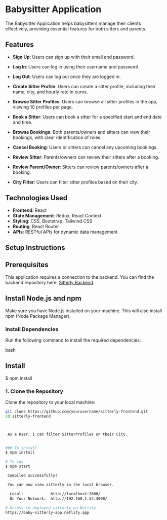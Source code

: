 # Babysitter Application

The Babysitter Application helps babysitters manage their clients effectively, providing essential features for both sitters and parents.

## Features

- **Sign Up**: Users can sign up with their email and password.
  
- **Log In**: Users can log in using their username and password.
  
- **Log Out**: Users can log out once they are logged in.
  
- **Create Sitter Profile**: Users can create a sitter profile, including their name, city, and hourly rate in euros.
  
- **Browse Sitter Profiles**: Users can browse all sitter profiles in the app, viewing 10 profiles per page.
  
- **Book a Sitter**: Users can book a sitter for a specified start and end date and time.
  
- **Browse Bookings**: Both parents/owners and sitters can view their bookings, with clear identification of roles.
  
- **Cancel Booking**: Users or sitters can cancel any upcoming bookings.
  
- **Review Sitter**: Parents/owners can review their sitters after a booking.
  
- **Review Parent/Owner**: Sitters can review parents/owners after a booking.
  
- **City Filter**: Users can filter sitter profiles based on their city.



## Technologies Used

- **Frontend**: React
- **State Management**: Redux, React Context
- **Styling**: CSS, Bootstrap, Tailwind CSS
- **Routing**: React Router
- **APIs**: RESTful APIs for dynamic data management

## Setup Instructions
 ## Prerequisites

This application requires a connection to the backend. You can find the backend repository here: [Sitterly Backend](https://github.com/devi-lakshmi/sitterly-backend).
## Install Node.js and npm
Make sure you have Node.js installed on your machine. This will also install npm (Node Package Manager).
### Install Dependencies
Run the following command to install the required dependencies:

bash
## Install
 $ npm install
### 1. Clone the Repository

Clone the repository to your local machine:

```bash
git clone https://github.com/yourusername/sitterly-frontend.git
cd sitterly-frontend



 As a User, I can filter SitterProfiles on their City.


### To install
$ npm install

# To run
$ npm start

 Compiled successfully!

 You can now view sitterly in the local browser.

  Local:            http://localhost:3000/
  On Your Network:  http://192.168.1.54:3000/
  
# Access to deployed sitterly on Netlify
https://baby-sitterly-app.netlify.app
